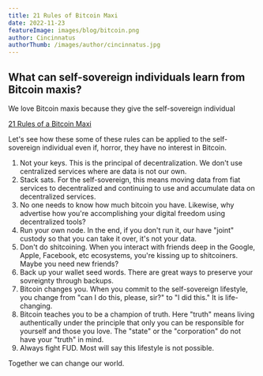 ```yaml
---
title: 21 Rules of Bitcoin Maxi
date: 2022-11-23
featureImage: images/blog/bitcoin.png
author: Cincinnatus
authorThumb: /images/author/cincinnatus.jpg
---
```


## What can self-sovereign individuals learn from Bitcoin maxis?

We love Bitcoin maxis because they give the self-sovereign individual

[21 Rules of a Bitcoin Maxi](https://darthcoin.substack.com/p/21-rules-of-a-bitcoin-maxi)

Let's see how these some of these rules can be applied to the self-sovereign individual even if, horror, they have no interest in Bitcoin.

1. Not your keys. This is the principal of decentralization. We don't use centralized services where are data is not our own.
2. Stack sats. For the self-sovereign, this means moving data from fiat services to decentralized and continuing to use and accumulate data on decentralized services.
4. No one needs to know how much bitcoin you have. Likewise, why advertise how you're accomplishing your digital freedom using decentralized tools?
5. Run your own node. In the end, if you don't run it, our have "joint" custody so that you can take it over, it's not your data.
6. Don't do shitcoining. When you interact with friends deep in the Google, Apple, Facebook, etc ecosystems, you're kissing up to shitcoiners. Maybe you need new friends?
7. Back up your wallet seed words. There are great ways to preserve your sovreignty through backups.
13. Bitcoin changes you. When you commit to the self-sovereign lifestyle, you change from "can I do this, please, sir?" to "I did this." It is life-changing.
14. Bitcoin teaches you to be a champion of truth. Here "truth" means living authentically under the principle that only you can be responsible for yourself and those you love. The "state" or the "corporation" do not have your "truth" in mind.
18. Always fight FUD. Most will say this lifestyle is not possible.

Together we can change our world.
